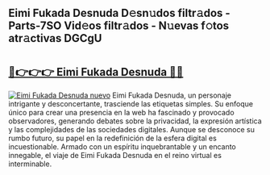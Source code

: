 ## Eimi Fukada Desnuda D𝚎sn𝚞dos filtr𝚊dos - Parts-7SO Vid𝚎os filtr𝚊dos - N𝚞evas f𝚘tos atr𝚊ctivas DGCgU

# <h2><a href="http://mb0qk4u.tromn.icu/?c=Eimi+Fukada+Desnuda">🔗👉👉👉 Eimi Fukada Desnuda 🔗🔗</a></h2>

[![Eimi Fukada Desnuda nuevo](https://i.imgur.com/pEAQMta.gif)](http://mb0qk4u.tromn.icu/?c=Eimi+Fukada+Desnuda)
Eimi Fukada Desnuda, un personaje intrigante y desconcertante, trasciende las etiquetas simples. Su enfoque único para crear una presencia en la web ha fascinado y provocado observadores, generando debates sobre la privacidad, la expresión artística y las complejidades de las sociedades digitales. Aunque se desconoce su rumbo futuro, su papel en la redefinición de la esfera digital es incuestionable. Armado con un espíritu inquebrantable y un encanto innegable, el viaje de Eimi Fukada Desnuda en el reino virtual es interminable.
